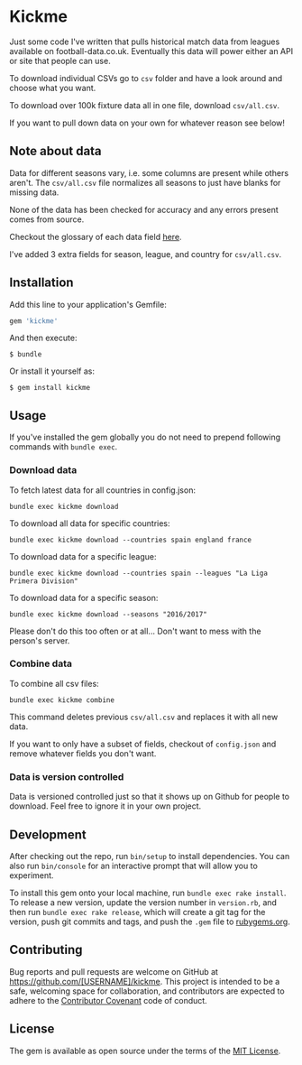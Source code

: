 # Kickme

Just some code I've written that pulls historical match data from leagues available on football-data.co.uk. Eventually this data will power either an API or site that people can use.

To download individual CSVs go to `csv` folder and have a look around and choose what you want.

To download over 100k fixture data all in one file, download `csv/all.csv`.

If you want to pull down data on your own for whatever reason see below!

## Note about data

Data for different seasons vary, i.e. some columns are present while others aren't. The `csv/all.csv` file normalizes all seasons to just have blanks for missing data.

None of the data has been checked for accuracy and any errors present comes from source.

Checkout the glossary of each data field [here](http://www.football-data.co.uk/notes.txt).

I've added 3 extra fields for season, league, and country for `csv/all.csv`.

## Installation

Add this line to your application's Gemfile:

```ruby
gem 'kickme'
```

And then execute:

    $ bundle

Or install it yourself as:

    $ gem install kickme

## Usage

If you've installed the gem globally you do not need to prepend following commands with `bundle exec`.


### Download data

To fetch latest data for all countries in config.json:

`bundle exec kickme download`

To download all data for specific countries:

`bundle exec kickme download --countries spain england france`

To download data for a specific league:

`bundle exec kickme download --countries spain --leagues "La Liga Primera Division"`

To download data for a specific season:

`bundle exec kickme download --seasons "2016/2017"`

Please don't do this too often or at all... Don't want to mess with the person's server.


### Combine data

To combine all csv files:

`bundle exec kickme combine`

This command deletes previous `csv/all.csv` and replaces it with all new data.

If you want to only have a subset of fields, checkout of `config.json` and remove whatever fields you don't want.

### Data is version controlled

Data is versioned controlled just so that it shows up on Github for people to download. Feel free to ignore it in your own project.

## Development

After checking out the repo, run `bin/setup` to install dependencies. You can also run `bin/console` for an interactive prompt that will allow you to experiment.

To install this gem onto your local machine, run `bundle exec rake install`. To release a new version, update the version number in `version.rb`, and then run `bundle exec rake release`, which will create a git tag for the version, push git commits and tags, and push the `.gem` file to [rubygems.org](https://rubygems.org).

## Contributing

Bug reports and pull requests are welcome on GitHub at https://github.com/[USERNAME]/kickme. This project is intended to be a safe, welcoming space for collaboration, and contributors are expected to adhere to the [Contributor Covenant](http://contributor-covenant.org) code of conduct.


## License

The gem is available as open source under the terms of the [MIT License](http://opensource.org/licenses/MIT).

